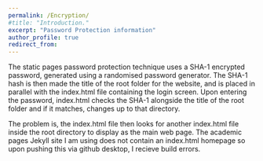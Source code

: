 ```yaml
---
permalink: /Encryption/
#title: "Introduction."
excerpt: "Password Protection information"
author_profile: true
redirect_from: 
---
```


The static pages password protection technique uses a SHA-1 encrypted password, generated using a randomised password generator. The SHA-1 hash is then made the title of the root folder for the website, and is placed in parallel with the index.html file containing the login screen. Upon entering the password, index.html checks the SHA-1 alongside the title of the root folder and if it matches, changes up to that directory.

The problem is, the index.html file then looks for another index.html file inside the root directory to display as the main web page. The academic pages Jekyll site I am using does not contain an index.html homepage so upon pushing this via github desktop, I recieve build errors.